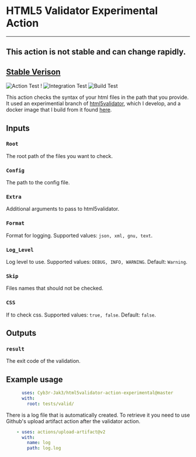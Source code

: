 # HTML5 Validator Experimental Action
---

## This action is not stable and can change rapidly. 
## [Stable Verison](https://github.com/Cyb3r-Jak3/html5validator-action)
![Action Test](https://github.com/Cyb3r-Jak3/html5validator-action-experimental/workflows/Action%20Test/badge.svg?branch=main) !
![Integration Test](https://github.com/Cyb3r-Jak3/html5validator-action-experimental/workflows/Integration/badge.svg) ![Build Test](https://github.com/Cyb3r-Jak3/html5validator-action-experimental/workflows/Build%20Test/badge.svg)

This action checks the syntax of your html files in the path that you provide.  
It used an experimential branch of [html5validator](https://github.com/svenkreiss/html5validator), which I develop, and a docker image that I build from it found [here](https://github.com/Cyb3r-Jak3/html5validator-docker).


## Inputs

### `Root`

The root path of the files you want to check.

### `Config`

The path to the config file.

### `Extra`

Additional arguments to pass to html5validator.

### `Format`

Format for logging. Supported values: `json, xml, gnu, text`.

### `Log_Level`

Log level to use. Supported values: `DEBUG, INFO, WARNING`. Default: `Warning`.

### `Skip`

Files names that should not be checked.

### `CSS`

If to check css. Supported values: `true, false`. Default: `false`.

## Outputs

### `result`

The exit code of the validation.

## Example usage

```yaml
      uses: Cyb3r-Jak3/html5validator-action-experimental@master
      with:
        root: tests/valid/
```

There is a log file that is automatically created. To retrieve it you need to use Github's upload artifact action after the validator action.

```yaml
    - uses: actions/upload-artifact@v2
      with:
        name: log
        path: log.log
```
